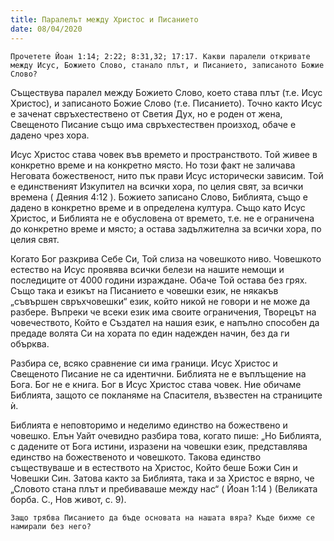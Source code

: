 ```yaml
---
title: Паралелът между Христос и Писанието
date: 08/04/2020
---
```


`Прочетете Йоан 1:14; 2:22; 8:31,32; 17:17. Какви паралели откривате между Исус, Божието Слово, станало плът, и Писанието, записаното Божие Слово?`

Съществува паралел между Божието Слово, което става плът (т.е. Исус Христос), и записаното Божие Слово (т.е. Писанието). Точно както Исус е заченат свръхестествено от Светия Дух, но е роден от жена, Свещеното Писание също има свръхестествен произход, обаче е дадено чрез хора.

Исус Христос става човек във времето и пространството. Той живее в конкретно време и на конкретно място. Но този факт не заличава Неговата божественост, нито пък прави Исус исторически зависим. Той е единственият Изкупител на всички хора, по целия свят, за всички времена ( Деяния 4:12 ). Божието записано Слово, Библията, също е дадено в конкретно време и в определена култура. Също като Исус Христос, и Библията не е обусловена от времето, т.е. не е ограничена до конкретно време и място; а остава задължителна за всички хора, по целия свят.

Когато Бог разкрива Себе Си, Той слиза на човешкото ниво. Човешкото естество на Исус проявява всички белези на нашите немощи и последиците от 4000 години израждане. Обаче Той остава без грях. Също така и езикът на Писанието е човешки език, не някакъв „съвършен свръхчовешки“ език, който никой не говори и не може да разбере. Въпреки че всеки език има своите ограничения, Творецът на човечеството, Който е Създател на нашия език, е напълно способен да предаде волята Си на хората по един надежден начин, без да ги обърква.

Разбира се, всяко сравнение си има граници. Исус Христос и Свещеното Писание не са идентични. Библията не е въплъщение на Бога. Бог не е книга. Бог в Исус Христос става човек. Ние обичаме Библията, защото се покланяме на Спасителя, възвестен на страниците ѝ.

Библията е неповторимо и неделимо единство на божествено и човешко. Елън Уайт очевидно разбира това, когато пише: „Но Библията, с дадените от Бога истини, изразени на човешки език, представлява единство на божественото и човешкото. Такова единство съществуваше и в естеството на Христос, Който беше Божи Син и Човешки Син. Затова както за Библията, така и за Христос е вярно, че „Словото стана плът и пребиваваше между нас“ ( Йоан 1:14 ) (Великата борба. С., Нов живот, с. 9).

`Защо трябва Писанието да бъде основата на нашата вяра? Къде бихме се намирали без него?`